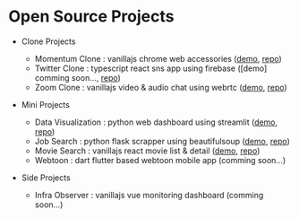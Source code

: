 # Open Source Projects

-   Clone Projects

    -   Momentum Clone : vanillajs chrome web accessories ([demo](https://toweringcloud.github.io/momentum-clone), [repo](https://github.com/toweringcloud/momentum-clone))
    -   Twitter Clone : typescript react sns app using firebase ([demo] comming soon..., [repo](https://github.com/toweringcloud/twitter-clone))
    -   Zoom Clone : vanillajs video & audio chat using webrtc ([demo](https://9fnc6q-3000.csb.app), [repo](https://github.com/toweringcloud/zoom-clone))

-   Mini Projects

    -   Data Visualization : python web dashboard using streamlit ([demo](https://olympics-participations.streamlit.app), [repo](https://github.com/toweringcloud/data-visualization))
    -   Job Search : python flask scrapper using beautifulsoup ([demo](https://pys07.toweringcloud.repl.co), [repo](https://github.com/toweringcloud/job-search))
    -   Movie Search : vanillajs react movie list & detail ([demo](https://toweringcloud.github.io/movie-search), [repo](https://github.com/toweringcloud/movie-search))
    -   Webtoon : dart flutter based webtoon mobile app (comming soon...)

-   Side Projects
    -   Infra Observer : vanillajs vue monitoring dashboard (comming soon...)
